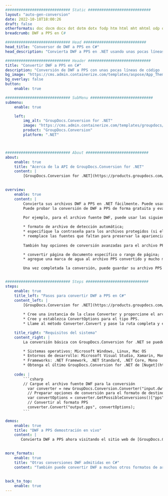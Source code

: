 ```yaml
---
############################# Static ############################
layout: "auto-gen-conversion"
date: 2022-10-18T18:00:26
draft: false
otherformats: doc docm docx dot dotm dotx fodp htm html mht mhtml odp odt otp pot potm potx pps ppsm ppsx ppt pptm pptx rtf
breadcrumb: DWF a PPS en C#

############################# Head ############################
head_title: "Conversor de DWF a PPS en C#"
head_description: "Convierta DWF a PPS en .NET usando unas pocas líneas de código. Utilice la API de conversión de documentos de GroupDocs para convertir más de 160 formatos de archivo."

############################# Header ############################
title: "Convertir DWF a PPS en C#"
description: "Conversión de DWF a PPS con unas pocas líneas de código .NET"
bg_image: "https://cms.admin.containerize.com/templates/aspose/App_Themes/V3/images/bg/header1.png"
bg_overlay: false
button:
    enable: true

############################# SubMenu ############################
submenu:
    enable: true

    left:
        img_alt: "GroupDocs.Conversion for .NET"
        image: "https://cms.admin.containerize.com/templates/groupdocs/images/product-logos/90x90-noborder/groupdocs-conversion-net.png"
        product: "GroupDocs.Conversion"
        platform: ".NET"



############################# About ############################
about:
    enable: true
    title: "Acerca de la API de GroupDocs.Conversion for .NET"
    content: |
        [GroupDocs.Conversion for .NET](https://products.groupdocs.com/conversion/net/) se puede usar para convertir Microsoft Word, Excel, PowerPoint, PDF, Visio y otros formatos. GroupDocs.Conversion es una API independiente que es adecuada para sistemas internos y de back-end donde se requiere un alto rendimiento. No depende de ningún software como Microsoft u Open Office.
    

overview:
    enable: true
    content: |
        Convierta sus archivos DWF a PPS en .NET fácilmente. Puede usar solo un par de líneas de código C# en cualquier plataforma de su elección, como Windows, Linux, macOS.
        Puede probar la conversión de DWF a PPS de forma gratuita y evaluar la calidad de los resultados de la conversión. Junto con los escenarios de conversión de archivos simples, puede probar opciones más avanzadas para cargar el archivo de origen DWF y para guardar el resultado de salida PPS. 
        
        Por ejemplo, para el archivo fuente DWF, puede usar las siguientes opciones de carga:

        * formato de archivo de detección automática;
        * especifique la contraseña para los archivos protegidos (si el formato de archivo lo admite);
        * reemplace las fuentes que faltan para preservar la apariencia del documento.
        
        También hay opciones de conversión avanzadas para el archivo PPS:

        * convertir página de documento específico o rango de página;
        * agregue una marca de agua al archivo PPS convertido y mucho más.

        Una vez completada la conversión, puede guardar su archivo PPS en la ruta del archivo local o en cualquier almacenamiento de terceros como FTP, Amazon S3, Google Drive, Dropbox, etc. Tenga en cuenta que para convertir DWF a PPS no es necesario instalar ningún software adicional, como MS Office, Open Office, Adobe Acrobat Reader, etc.


############################# Steps ############################
steps:
    enable: true
    title_left: "Pasos para convertir DWF a PPS en C#"
    content_left: |
        [GroupDocs.Conversion for .NET](https://products.groupdocs.com/conversion/net/) facilita a los desarrolladores convertir un archivo DWF a PPS con unas pocas líneas de código.
        
        * Cree una instancia de la clase Converter y proporcione el archivo DWF con la ruta completa
        * Cree y establezca ConvertOptions para el tipo PPS.
        * Llame al método Converter.Convert y pase la ruta completa y el formato (PPS) como parámetro

    title_right: "Requisitos del sistema"
    content_right: |
        La conversión básica con GroupDocs.Conversion for .NET se puede realizar en unos pocos pasos simples. Nuestras API son compatibles con todas las principales plataformas y sistemas operativos. Antes de ejecutar el código a continuación, asegúrese de tener instalados los siguientes requisitos previos en su sistema.

        * Sistemas operativos: Microsoft Windows, Linux, Mac OS
        * Entornos de desarrollo: Microsoft Visual Studio, Xamarin, MonoDevelop
        * Frameworks: .NET Framework, .NET Standard, .NET Core, Mono
        * Obtenga el último GroupDocs.Conversion for .NET de [Nuget](https://www.nuget.org/packages/groupdocs.conversion)
         
    code: |
        ```csharp    
        // Cargue el archivo fuente DWF para la conversión
          var converter = new GroupDocs.Conversion.Converter("input.dwf");
          // Preparar opciones de conversión para el formato de destino PPS
          var convertOptions = converter.GetPossibleConversions()["pps"].ConvertOptions;
          // Convertir al formato PPS
          converter.Convert("output.pps", convertOptions);
        ```

demos:
    enable: true
    title: "DWF a PPS demostración en vivo"
    content: |
       Convierta DWF a PPS ahora visitando el sitio web de [GroupDocs.Conversion App](https://products.groupdocs.app/conversion/family). La demostración en línea tiene las siguientes ventajas
          

more_formats:
    enable: true
    title: "Otras conversiones DWF admitidas en C#"
    content: "También puede convertir DWF a muchos otros formatos de archivo. Consulte la lista a continuación."
       
       
back_to_top:
    enable: true
---
```

